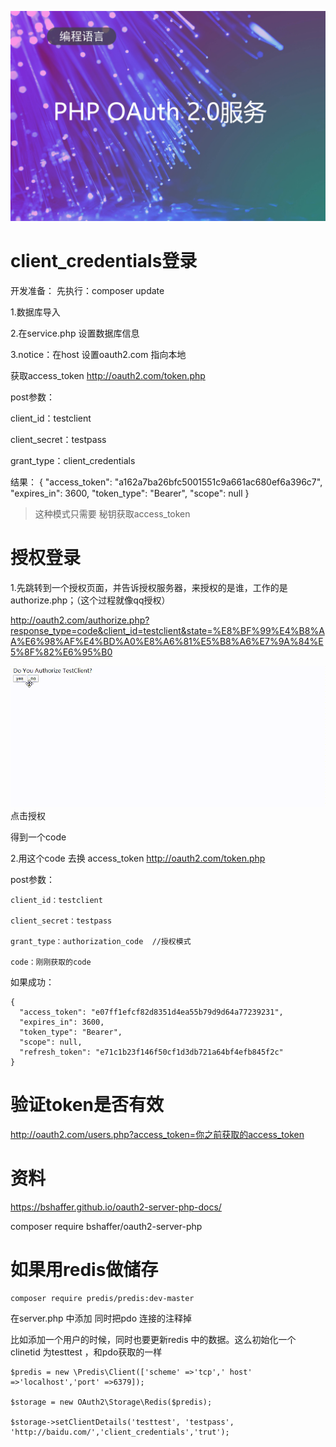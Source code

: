 
![auth2-php-server](file/oauth2.jpg)
# client_credentials登录
开发准备：
先执行：composer update

1.数据库导入

2.在service.php 设置数据库信息

3.notice：在host 设置oauth2.com 指向本地

获取access_token
http://oauth2.com/token.php

post参数：

client_id：testclient

client_secret：testpass

grant_type：client_credentials  

结果：
{
  "access_token": "a162a7ba26bfc5001551c9a661ac680ef6a396c7",
  "expires_in": 3600,
  "token_type": "Bearer",
  "scope": null
}

>这种模式只需要 秘钥获取access_token

#  授权登录

1.先跳转到一个授权页面，并告诉授权服务器，来授权的是谁，工作的是authorize.php；（这个过程就像qq授权）

http://oauth2.com/authorize.php?response_type=code&client_id=testclient&state=%E8%BF%99%E4%B8%AA%E6%98%AF%E4%BD%A0%E8%A6%81%E5%B8%A6%E7%9A%84%E5%8F%82%E6%95%B0

![auth2-php-server](file/image.gif)
点击授权

得到一个code

2.用这个code 去换 access_token
http://oauth2.com/token.php

post参数：

```
client_id：testclient

client_secret：testpass

grant_type：authorization_code  //授权模式

code：刚刚获取的code
```


如果成功：
```
{
  "access_token": "e07ff1efcf82d8351d4ea55b79d9d64a77239231",
  "expires_in": 3600,
  "token_type": "Bearer",
  "scope": null,
  "refresh_token": "e71c1b23f146f50cf1d3db721a64bf4efb845f2c"
}

```

# 验证token是否有效

http://oauth2.com/users.php?access_token=你之前获取的access_token

# 资料

https://bshaffer.github.io/oauth2-server-php-docs/


composer require bshaffer/oauth2-server-php

# 如果用redis做储存
```
composer require predis/predis:dev-master
```
在server.php 中添加 同时把pdo 连接的注释掉

比如添加一个用户的时候，同时也要更新redis 中的数据。这么初始化一个clinetid 为testtest ，和pdo获取的一样

```
$predis = new \Predis\Client(['scheme' =>'tcp',' host' =>'localhost','port' =>6379]);

$storage = new OAuth2\Storage\Redis($predis);

$storage->setClientDetails('testtest', 'testpass', 'http://baidu.com/','client_credentials','trut');

```
